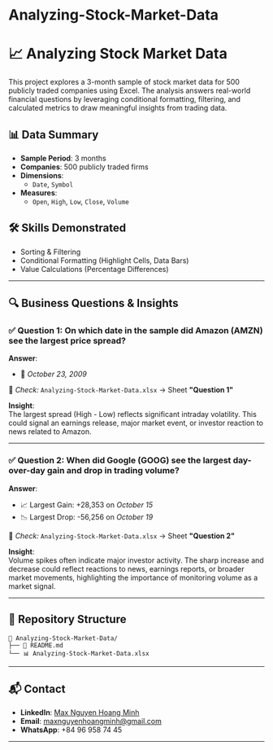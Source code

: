 # Analyzing-Stock-Market-Data

# 📈 Analyzing Stock Market Data

This project explores a 3-month sample of stock market data for 500 publicly traded companies using Excel. The analysis answers real-world financial questions by leveraging conditional formatting, filtering, and calculated metrics to draw meaningful insights from trading data.

## 📊 Data Summary

- **Sample Period**: 3 months  
- **Companies**: 500 publicly traded firms  
- **Dimensions**:
  - `Date`, `Symbol`
- **Measures**:
  - `Open`, `High`, `Low`, `Close`, `Volume`

## 🛠 Skills Demonstrated

- Sorting & Filtering
- Conditional Formatting (Highlight Cells, Data Bars)
- Value Calculations (Percentage Differences)

---

## 🔍 Business Questions & Insights

### ✅ Question 1: On which date in the sample did Amazon (AMZN) see the largest price spread?

**Answer**:  
- 📅 *October 23, 2009*

📄 *Check:* `Analyzing-Stock-Market-Data.xlsx` → Sheet **"Question 1"**

**Insight**:  
The largest spread (High - Low) reflects significant intraday volatility. This could signal an earnings release, major market event, or investor reaction to news related to Amazon.

---

### ✅ Question 2: When did Google (GOOG) see the largest day-over-day gain and drop in trading volume?

**Answer**:  
- 📈 Largest Gain: +28,353 on *October 15*  
- 📉 Largest Drop: -56,256 on *October 19*

📄 *Check:* `Analyzing-Stock-Market-Data.xlsx` → Sheet **"Question 2"**

**Insight**:  
Volume spikes often indicate major investor activity. The sharp increase and decrease could reflect reactions to news, earnings reports, or broader market movements, highlighting the importance of monitoring volume as a market signal.

---

## 📂 Repository Structure

```plaintext
📁 Analyzing-Stock-Market-Data/
├── 📄 README.md
└── 📊 Analyzing-Stock-Market-Data.xlsx
````

---

## 📬 Contact

* **LinkedIn**: [Max Nguyen Hoang Minh](https://www.linkedin.com/in/max-nguyen-hoang-minh)
* **Email**: [maxnguyenhoangminh@gmail.com](mailto:maxnguyenhoangminh@gmail.com)
* **WhatsApp**: +84 96 958 74 45

---

